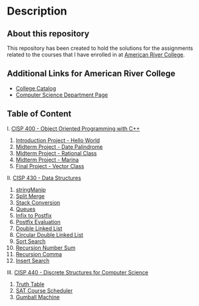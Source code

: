 # Description
## About this repository
This repository has been created to hold the solutions for the assignments related to the courses that I have enrolled in at [American River College](https://arc.losrios.edu/).

## Additional Links for American River College
- [College Catalog](https://arc.losrios.edu/catalog/compiled-catalog/arc-catalog.pdf)
- [Computer Science Department Page](https://arc.losrios.edu/academics/programs-and-majors/computer-information-science)

## Table of Content
I. [CISP 400 - Object Oriented Programming with C++](./CISP%20400%20-%20Object%20Oriented%20Programming%20with%20C%2B%2B/)
  1. [Introduction Project - Hello World](./CISP%20400%20-%20Object%20Oriented%20Programming%20with%20C%2B%2B/1.%20Intro/)
  2. [Midterm Project - Date Palindrome](./CISP%20400%20-%20Object%20Oriented%20Programming%20with%20C%2B%2B/2.%20Date%20Palindrome/)
  3. [Midterm Project - Rational Class](./CISP%20400%20-%20Object%20Oriented%20Programming%20with%20C%2B%2B/3.%20Rational/)
  4. [Midterm Project - Marina](./CISP%20400%20-%20Object%20Oriented%20Programming%20with%20C%2B%2B/4.%20Marina/)
  5. [Final Project - Vector Class](./CISP%20400%20-%20Object%20Oriented%20Programming%20with%20C%2B%2B/5.%20Vector/)

II. [CISP 430 - Data Structures](./CISP%20430%20-%20Data%20Structures/)
  1. [stringManip](./CISP%20430%20-%20Data%20Structures/1.%20stringManip/)
  2. [Split Merge](./CISP%20430%20-%20Data%20Structures/2.%20Split%20Merge/)
  3. [Stack Conversion](./CISP%20430%20-%20Data%20Structures/3.%20Stack%20Conversion/)
  4. [Queues](./CISP%20430%20-%20Data%20Structures/4.%20Queues/)
  5. [Infix to Postfix](./CISP%20430%20-%20Data%20Structures/5.%20Infix%20To%20Postfix/)
  6. [Postfix Evaluation](./CISP%20430%20-%20Data%20Structures/6.%20Postfix%20Evaluation/)
  7. [Double Linked List](./CISP%20430%20-%20Data%20Structures/7.%20Double%20Linked%20List/)
  8. [Circular Double Linked List](./CISP%20430%20-%20Data%20Structures/8.%20Circular%20Double%20Linked%20List/)
  9. [Sort Search](./CISP%20430%20-%20Data%20Structures/9.%20Sort%20Search/)
  11. [Recursion Number Sum](./CISP%20430%20-%20Data%20Structures/11.%20Recursion%20Number%20Sum/)
  12. [Recursion Comma](./CISP%20430%20-%20Data%20Structures/12.%20Recursion%20Comma/)
  15. [Insert Search](./CISP%20430%20-%20Data%20Structures/15.%20Insert%20Search/)


III. [CISP 440 - Discrete Structures for Computer Science](./CISP%20440%20-%20Discrete%20Structures%20for%20Computer%20Science/)
  1. [Truth Table](./CISP%20440%20-%20Discrete%20Structures%20for%20Computer%20Science/1.%20Truth%20Table/)
  2. [SAT Course Scheduler](./CISP%20440%20-%20Discrete%20Structures%20for%20Computer%20Science/2.%20Boolean%20SAT%20Course%20Scheduler/)
  3. [Gumball Machine](./CISP%20440%20-%20Discrete%20Structures%20for%20Computer%20Science/3.%20Gumball%20Machine/)